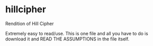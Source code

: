 # hillcipher
Rendition of Hill Cipher

Extremely easy to read/use. This is one file and all you have to do is download it and READ THE ASSUMPTIONS in the file itself.
